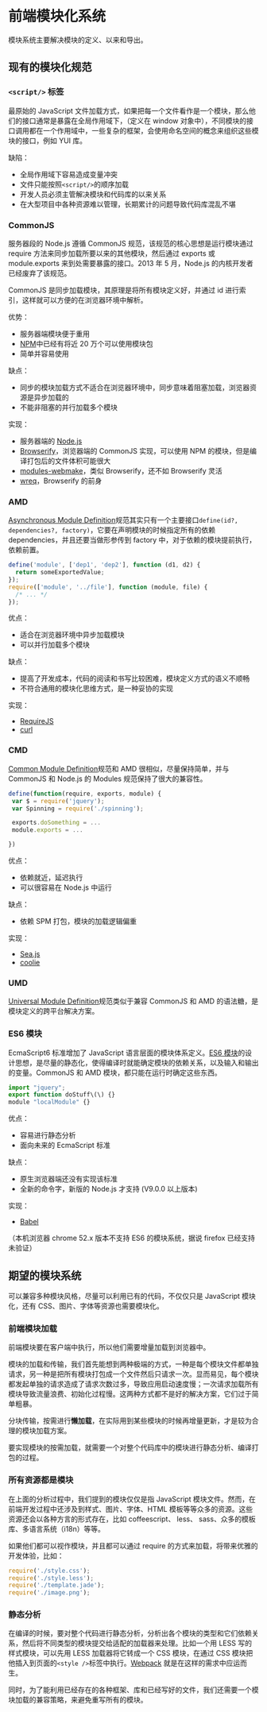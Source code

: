 # 前端模块化系统

模块系统主要解决模块的定义、以来和导出。

## 现有的模块化规范

### `<script/>` 标签

最原始的 JavaScript 文件加载方式，如果把每一个文件看作是一个模块，那么他们的接口通常是暴露在全局作用域下，（定义在 window 对象中），不同模块的接口调用都在一个作用域中，一些复杂的框架，会使用命名空间的概念来组织这些模块的接口，例如 YUI 库。

缺陷：

- 全局作用域下容易造成变量冲突
- 文件只能按照`<script/>`的顺序加载
- 开发人员必须主管解决模块和代码库的以来关系
- 在大型项目中各种资源难以管理，长期累计的问题导致代码库混乱不堪

### CommonJS

服务器段的 Node.js 遵循 CommonJS 规范，该规范的核心思想是运行模块通过 require 方法来同步加载所要以来的其他模块，然后通过 exports 或 module.exports 来到处需要暴露的接口。2013 年 5 月，Node.js 的内核开发者已经废弃了该规范。

CommonJS 是同步加载模块，其原理是将所有模块定义好，并通过 id 进行索引，这样就可以方便的在浏览器环境中解析。

优势：

- 服务器端模块便于重用
- [NPM](https://www.npmjs.com/)中已经有将近 20 万个可以使用模块包
- 简单并容易使用

缺点：

- 同步的模块加载方式不适合在浏览器环境中，同步意味着阻塞加载，浏览器资源是异步加载的
- 不能非阻塞的并行加载多个模块

实现：

- 服务器端的 [Node.js](http://www.nodejs.org/)
- [Browserify](http://browserify.org/)，浏览器端的 CommonJS 实现，可以使用 NPM 的模块，但是编译打包后的文件体积可能很大
- [modules-webmake](https://github.com/medikoo/modules-webmake)，类似 Browserify，还不如 Browserify 灵活
- [wreq](https://github.com/substack/wreq)，Browserify 的前身

### AMD

[Asynchronous Module Definition](https://github.com/amdjs/amdjs-api)规范其实只有一个主要接口`define(id?, dependencies?, factory)`，它要在声明模块的时候指定所有的依赖 dependencies，并且还要当做形参传到 factory 中，对于依赖的模块提前执行，依赖前置。

```js
define('module', ['dep1', 'dep2'], function (d1, d2) {
  return someExportedValue;
});
require(['module', '../file'], function (module, file) {
  /* ... */
});
```

优点：

- 适合在浏览器环境中异步加载模块
- 可以并行加载多个模块

缺点：

- 提高了开发成本，代码的阅读和书写比较困难，模块定义方式的语义不顺畅
- 不符合通用的模块化思维方式，是一种妥协的实现

实现：

- [RequireJS](http://requirejs.org/)
- [curl](https://github.com/cujojs/curl)

### CMD

[Common Module Definition](https://github.com/cmdjs/specification/blob/master/draft/module.md)规范和 AMD 很相似，尽量保持简单，并与 CommonJS 和 Node.js 的 Modules 规范保持了很大的兼容性。

```js
define(function(require, exports, module) {
 var $ = require('jquery');
 var Spinning = require('./spinning');

 exports.doSomething = ...
 module.exports = ...

})
```

优点：

- 依赖就近，延迟执行
- 可以很容易在 Node.js 中运行

缺点：

- 依赖 SPM 打包，模块的加载逻辑偏重

实现：

- [Sea.js](http://seajs.org/)
- [coolie](https://github.com/cloudcome/coolie)

### UMD

[Universal Module Definition](https://github.com/umdjs/umd)规范类似于兼容 CommonJS 和 AMD 的语法糖，是模块定义的跨平台解决方案。

### ES6 模块

EcmaScript6 标准增加了 JavaScript 语言层面的模块体系定义。[ES6 模块](http://es6.ruanyifeng.com/#docs/module)的设计思想，是尽量的静态化，使得编译时就能确定模块的依赖关系，以及输入和输出的变量。CommonJS 和 AMD 模块，都只能在运行时确定这些东西。

```js
import "jquery";
export function doStuff\(\) {}
module "localModule" {}
```

优点：

- 容易进行静态分析
- 面向未来的 EcmaScript 标准

缺点：

- 原生浏览器端还没有实现该标准
- 全新的命令字，新版的 Node.js 才支持 (V9.0.0 以上版本)

实现：

- [Babel](https://babeljs.io/)

（本机浏览器 chrome 52.x 版本不支持 ES6 的模块系统，据说 firefox 已经支持未验证）

## 期望的模块系统

可以兼容多种模块风格，尽量可以利用已有的代码，不仅仅只是 JavaScript 模块化，还有 CSS、图片、字体等资源也需要模块化。

### 前端模块加载

前端模块要在客户端中执行，所以他们需要增量加载到浏览器中。

模块的加载和传输，我们首先能想到两种极端的方式，一种是每个模块文件都单独请求，另一种是把所有模块打包成一个文件然后只请求一次。显而易见，每个模块都发起单独的请求造成了请求次数过多，导致应用启动速度慢；一次请求加载所有模块导致流量浪费、初始化过程慢。这两种方式都不是好的解决方案，它们过于简单粗暴。

分块传输，按需进行**懒加载**，在实际用到某些模块的时候再增量更新，才是较为合理的模块加载方案。

要实现模块的按需加载，就需要一个对整个代码库中的模块进行静态分析、编译打包的过程。

### 所有资源都是模块

在上面的分析过程中，我们提到的模块仅仅是指 JavaScript 模块文件。然而，在前端开发过程中还涉及到样式、图片、字体、HTML 模板等等众多的资源。这些资源还会以各种方言的形式存在，比如 coffeescript、 less、 sass、众多的模板库、多语言系统（i18n）等等。

如果他们都可以视作模块，并且都可以通过 require 的方式来加载，将带来优雅的开发体验，比如：

```js
require('./style.css');
require('./style.less');
require('./template.jade');
require('./image.png');
```

### 静态分析

在编译的时候，要对整个代码进行静态分析，分析出各个模块的类型和它们依赖关系，然后将不同类型的模块提交给适配的加载器来处理。比如一个用 LESS 写的样式模块，可以先用 LESS 加载器将它转成一个 CSS 模块，在通过 CSS 模块把他插入到页面的`<style />`标签中执行。[Webpack](https://webpack.js.org/) 就是在这样的需求中应运而生。

同时，为了能利用已经存在的各种框架、库和已经写好的文件，我们还需要一个模块加载的兼容策略，来避免重写所有的模块。
